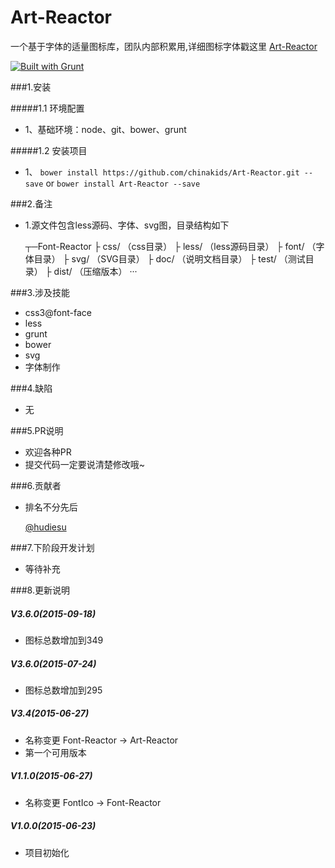 # Art-Reactor
一个基于字体的适量图标库，团队内部积累用,详细图标字体戳这里 [Art-Reactor](http://chinakids.github.io/Art-Reactor/dome/index.html)

[![Built with Grunt](https://cdn.gruntjs.com/builtwith.png)](http://gruntjs.com/)

###1.安装

#####1.1 环境配置

-  1、基础环境：node、git、bower、grunt


#####1.2 安装项目

-  1、 `bower install https://github.com/chinakids/Art-Reactor.git --save` or `bower install Art-Reactor --save`


###2.备注

-   1.源文件包含less源码、字体、svg图，目录结构如下

    ┬─Font-Reactor
    ├ css/  （css目录）
    ├ less/ （less源码目录）
    ├ font/ （字体目录）
    ├ svg/  （SVG目录）
    ├ doc/  （说明文档目录）
    ├ test/ （测试目录）
    ├ dist/ （压缩版本）
    ···

###3.涉及技能

- css3@font-face
- less
- grunt
- bower
- svg
- 字体制作

###4.缺陷

- 无

###5.PR说明
- 欢迎各种PR
- 提交代码一定要说清楚修改哦~

###6.贡献者
- 排名不分先后

  [@hudiesu](http://github.com/hudiesu)


###7.下阶段开发计划
- 等待补充

###8.更新说明
##### V3.6.0(2015-09-18)
- 图标总数增加到349

##### V3.6.0(2015-07-24)
- 图标总数增加到295

##### V3.4(2015-06-27)
- 名称变更
  Font-Reactor -> Art-Reactor
- 第一个可用版本

##### V1.1.0(2015-06-27)
- 名称变更
  FontIco -> Font-Reactor

##### V1.0.0(2015-06-23)
- 项目初始化
